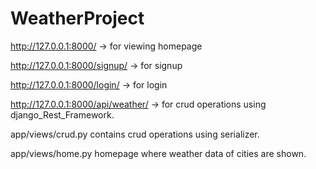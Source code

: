 # WeatherProject



http://127.0.0.1:8000/                  ->  for viewing homepage

http://127.0.0.1:8000/signup/           ->  for signup

http://127.0.0.1:8000/login/            ->  for login

http://127.0.0.1:8000/api/weather/      -> for crud operations using django_Rest_Framework.



app/views/crud.py     contains crud operations using serializer.

app/views/home.py      homepage where weather data of cities are shown.

